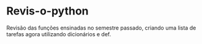 # Revis-o-python
Revisão das funções ensinadas no semestre passado, criando uma lista de tarefas agora utilizando dicionários e def. 
